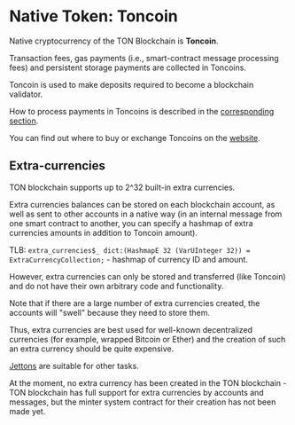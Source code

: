 # Native Token: Toncoin

Native cryptocurrency of the TON Blockchain is **Toncoin**.

Transaction fees, gas payments (i.e., smart-contract message processing fees) and persistent storage payments are collected in Toncoins.

Toncoin is used to make deposits required to become a blockchain validator.

How to process payments in Toncoins is described in the [corresponding section](/develop/dapps/payment-processing/overview).

You can find out where to buy or exchange Toncoins on the [website](https://ton.org/coin).

## Extra-currencies

TON blockchain supports up to 2^32 built-in extra currencies. 

Extra currencies balances can be stored on each blockchain account, as well as sent to other accounts in a native way (in an internal message from one smart contract to another, you can specify a hashmap of extra currencies amounts in addition to Toncoin amount).

TLB: `extra_currencies$_ dict:(HashmapE 32 (VarUInteger 32)) = ExtraCurrencyCollection;` - hashmap of currency ID and amount.

However, extra currencies can only be stored and transferred (like Toncoin) and do not have their own arbitrary code and functionality.

Note that if there are a large number of extra currencies created, the accounts will "swell" because they need to store them.

Thus, extra currencies are best used for well-known decentralized currencies (for example, wrapped Bitcoin or Ether) and the creation of such an extra currency should be quite expensive.

[Jettons](/develop/dapps/defi/tokens#jettons) are suitable for other tasks.

At the moment, no extra currency has been created in the TON blockchain - TON blockchain has full support for extra currencies by accounts and messages, but the minter system contract for their creation has not been made yet.